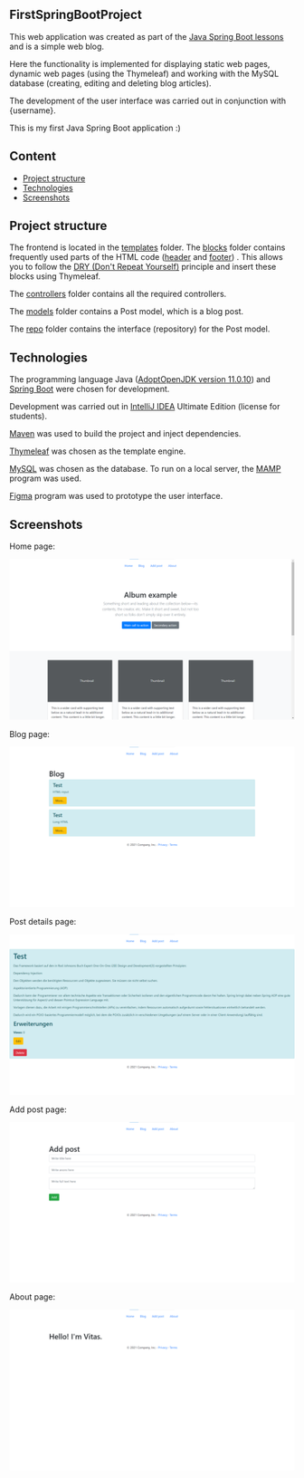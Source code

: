 ## FirstSpringBootProject

This web application was created as part of the [Java Spring Boot lessons](https://itproger.com/course/java-spring) and
is a simple web blog.

Here the functionality is implemented for displaying static web pages, dynamic web pages (using the Thymeleaf) and
working with the MySQL database (creating, editing and deleting blog articles).

The development of the user interface was carried out in conjunction with {username}.

This is my first Java Spring Boot application :)

## Content

- [Project structure](#Project-structure)
- [Technologies](#Technologies)
- [Screenshots](#Screenshots)

## Project structure

The frontend is located in
the [templates](https://github.com/VitasSalvantes/FirstSpringBootProject/tree/main/FirstSpringBootProject/src/main/resources/templates)
folder.
The [blocks](https://github.com/VitasSalvantes/FirstSpringBootProject/tree/main/FirstSpringBootProject/src/main/resources/templates/blocks)
folder contains frequently used parts of the HTML
code ([header](https://github.com/VitasSalvantes/FirstSpringBootProject/tree/main/FirstSpringBootProject/src/main/resources/templates/blocks/header.html)
and [footer](https://github.com/VitasSalvantes/FirstSpringBootProject/tree/main/FirstSpringBootProject/src/main/resources/templates/blocks/footer.html))
. This allows you to follow the [DRY (Don't Repeat Yourself)](https://en.wikipedia.org/wiki/Don%27t_repeat_yourself)
principle and insert these blocks using Thymeleaf.

The [controllers](https://github.com/VitasSalvantes/FirstSpringBootProject/tree/main/FirstSpringBootProject/src/main/java/com/vitassalvantes/firstspringbootproject/controllers)
folder contains all the required controllers.

The [models](https://github.com/VitasSalvantes/FirstSpringBootProject/tree/main/FirstSpringBootProject/src/main/java/com/vitassalvantes/firstspringbootproject/models)
folder contains a Post model, which is a blog post.

The [repo](https://github.com/VitasSalvantes/FirstSpringBootProject/tree/main/FirstSpringBootProject/src/main/java/com/vitassalvantes/firstspringbootproject/repo)
folder contains the interface (repository) for the Post model.

## Technologies

The programming language Java ([AdoptOpenJDK version 11.0.10](https://adoptopenjdk.net/))
and [Spring Boot](https://spring.io/projects/spring-boot#overview) were chosen for development.

Development was carried out in [IntelliJ IDEA](https://www.jetbrains.com/idea/) Ultimate Edition (license for students).

[Maven](https://maven.apache.org/) was used to build the project and inject dependencies.

[Thymeleaf](https://www.thymeleaf.org/) was chosen as the template engine.

[MySQL](https://www.mysql.com/de/) was chosen as the database. To run on a local server,
the [MAMP](https://www.mamp.info/de/windows/) program was used.

[Figma](https://www.figma.com/) program was used to prototype the user interface.

## Screenshots

Home page:

![home](FirstSpringBootProject/screenshots/home.png "Home")

Blog page:

![blog](FirstSpringBootProject/screenshots/blog.png "Blog")

Post details page:

![post_details](FirstSpringBootProject/screenshots/post_details.png "Add post")

Add post page:

![add post](FirstSpringBootProject/screenshots/add_post.png "Add post")

About page:

![about](FirstSpringBootProject/screenshots/about.png "About")